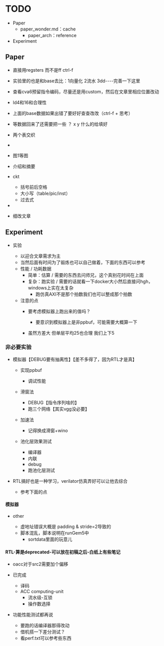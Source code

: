 # TODO

* Paper
  * paper_wonder.md：cache
    * paper_arch：reference
* Experiment

## Paper

* 直接用regsters 而不是ff    ctrl-f
* 实验里的也是和base去比：1向量化 2流水 3dd----完善一下这里
* 查看cva6预留指令编码，尽量还是用custom，然后在文章里相应位置改动
* ld4和16和合理性
* 上面的base数据如果出错了要好好查查改改（ctrl-f + 思考）
* 等数据回来了还需要把一些 ？ x y 什么的给填好
* 两个表交织
* 
* 图1等图
* 介绍和摘要
* ckt

  * 括号前后空格
  * 大小写（table/pic/inst）
  * 过去式
* 
* 细改文章

## Experiment

* 实验

  * 以迎合文章需求为主
  * 当然后面有时间为了锻炼也可以自己做着，下面的东西可以参考
  * 性能 / 功耗数据
    * 简单：估算 / 需要的东西去问师兄，这个真别花时间在上面
    * 复杂：跑实验 / 需要的话就看一下docker大小然后直接问hgh，windows上实在太复杂
      * 跑仿真AXI不是那个拍数我们也可以整成那个拍数
  * 注意的点
    * 要考虑模拟器上跑出来的值吗？

      * 要意识到模拟器上是非ppbuf，可能需要大概算一下
    * 虽然方差大 但单层平均25也合理 我们上下5

### 非必要实验

* 模拟器【DEBUG要有抽离性】【差不多得了，因为RTL才是真】

  * 实现ppbuf

    * 调试性能
  * 滑窗法

    * DEBUG【指令序列啥的】
    * 跑三个网络【其实vgg没必要】
  * 加速法

    * 记得换成滑窗+wino
  * 池化层效果测试

    * 编译器
    * 内联
    * debug
    * 跑池化层测试
* RTL搞好也是一种学习，verilator仿真弄好可以让他去综合

  * 参考下面的点

#### 模拟器

* other

  * 虚地址错误大概是 padding & stride=2导致的
  * 脚本混乱，脚本说明在runGem5中
    * sortdata里面的玩意儿

#### RTL-算是deprecated-可以放在初稿之后-白纸上有些笔记

* oacc对于src2需要加个偏移
* 已完成

  * 译码
  * ACC computing-unit
    * 流水级-互锁
    * 操作数选择
* 功能性能测试都再说

  * 要跑的话编译器那得改动
  * 借机搭一下差分测试？
  * 看perf.txt可以参考些东西
